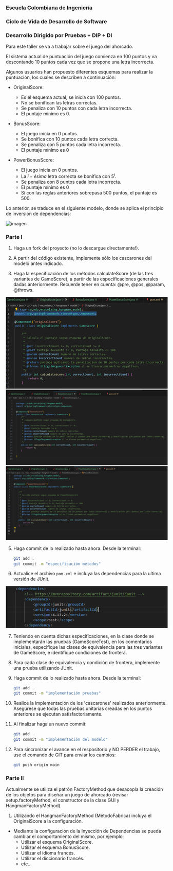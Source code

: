 ### Escuela Colombiana de Ingeniería

### Ciclo de Vida de Desarrollo de Software

### Desarrollo Dirigido por Pruebas + DIP + DI

Para este taller se va a trabajar sobre el juego del ahorcado.

El sistema actual de puntuación del juego comienza en 100 puntos y va
descontando 10 puntos cada vez que se propone una letra incorrecta.

Algunos usuarios han propuesto diferentes esquemas para realizar la
puntuación, los cuales se describen a continuación:

* OriginalScore:
    * Es el esquema actual, se inicia con 100 puntos.
    * No se bonifican las letras correctas.
    * Se penaliza con 10 puntos con cada letra incorrecta.
    * El puntaje minimo es 0.

* BonusScore:
    * El juego inicia en 0 puntos.
    * Se bonifica con 10 puntos cada letra correcta.
    * Se penaliza con 5 puntos cada letra incorrecta.
    * El puntaje mínimo es 0

* PowerBonusScore:
    * El juego inicia en 0 puntos.
    * La $i-ésima$ letra correcta se bonifica con $5^i$.
    * Se penaliza con 8 puntos cada letra incorrecta.
    * El puntaje mínimo es 0
    * Si con las reglas anteriores sobrepasa 500 puntos, el puntaje es
        500.

Lo anterior, se traduce en el siguiente modelo, donde se aplica el
principio de inversión de dependencias:

![imagen](img/model.png)

### Parte I

1. Haga un fork del proyecto (no lo descargue directamente!).

2. A partir del código existente, implemente sólo los cascarones del
   modelo antes indicado.

4. Haga la especificación de los métodos calculateScore (de las tres
   variantes de GameScore), a partir de las especificaciones
   generales dadas anteriormente. Recuerde tener en cuenta: @pre,
   @pos, @param, @throws.

![image2][2]
![image3][3]
![image4][4]

5. Haga commit de lo realizado hasta ahora. Desde la terminal:

    ```sh		
    git add .			
    git commit -m "especificación métodos"
    ```

6. Actualice el archivo `pom.xml` e incluya las dependencias para la ultima versión de JUnit.

![image5][5]

7. Teniendo en cuenta dichas especificaciones, en la clase donde se
   implementarán las pruebas (GameScoreTest), en los
   comentarios iniciales, especifique las clases de equivalencia para
   las tres variantes de GameScore, e identifique
   condiciones de frontera.

8. Para cada clase de equivalencia y condición de frontera, implemente
   una prueba utilizando JUnit.

9. Haga commit de lo realizado hasta ahora. Desde la terminal:

    ```sh		
    git add .			
    git commit -m "implementación pruebas"
    ```

10. Realice la implementación de los 'cascarones' realizados anteriormente.
   Asegúrese que todas las pruebas unitarias creadas en los puntos anteriores
   se ejecutan satisfactoriamente.

11. Al finalizar haga un nuevo commit:

    ```sh		
    git add .			
    git commit -m "implementación del modelo"
    ```

12. Para sincronizar el avance en el respositorio y NO PERDER el trabajo, use
    el comando de GIT para enviar los cambios:

    ```sh
    git push origin main
    ```

### Parte II

Actualmente se utiliza el patrón FactoryMethod
que desacopla la creación de los objetos para diseñar un juego
de ahorcado (revisar setup.factoryMethod, el
constructor de la clase GUI y HangmanFactoryMethod).

1. Utilizando el HangmanFactoryMethod (MétodoFabrica) incluya el
   OriginalScore a la configuración.

* Mediante la configuración de la Inyección de
  Dependencias se pueda cambiar el comportamiento del mismo, por
  ejemplo:
    * Utilizar el esquema OriginalScore.
    * Utilizar el esquema BonusScore.
    * Utilizar el idioma francés.
    * Utilizar el diccionario francés.
    * etc...
  
[1]: https://github.com/MiltonGutierrez/LAB04-CVDS/blob/main/resources/1.png
[2]: https://github.com/MiltonGutierrez/LAB04-CVDS/blob/main/resources/2.png
[3]: https://github.com/MiltonGutierrez/LAB04-CVDS/blob/main/resources/3.png
[4]: https://github.com/MiltonGutierrez/LAB04-CVDS/blob/main/resources/4.png
[5]: https://github.com/MiltonGutierrez/LAB04-CVDS/blob/main/resources/5.png

